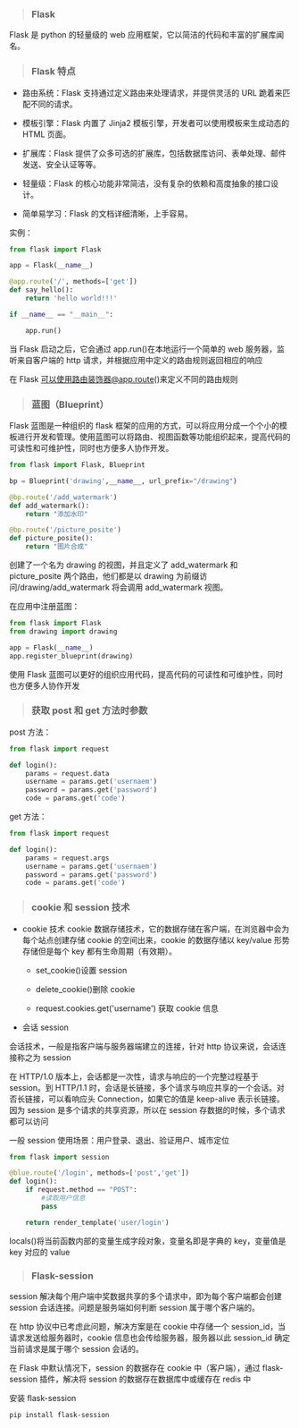> ### Flask

Flask 是 python 的轻量级的 web 应用框架，它以简洁的代码和丰富的扩展库闻名。

> ### Flask 特点

-   路由系统：Flask 支持通过定义路由来处理请求，并提供灵活的 URL 跪着来匹配不同的请求。

-   模板引擎：Flask 内置了 Jinja2 模板引擎，开发者可以使用模板来生成动态的 HTML 页面。

-   扩展库：Flask 提供了众多可选的扩展库，包括数据库访问、表单处理、邮件发送、安全认证等等。

-   轻量级：Flask 的核心功能非常简洁，没有复杂的依赖和高度抽象的接口设计。

-   简单易学习：Flask 的文档详细清晰，上手容易。

实例：

```python
from flask import Flask

app = Flask(__name__)

@app.route('/', methods=['get'])
def say_hello():
    return 'hello world!!!'

if __name__ == "__main__":

    app.run()
```

当 Flask 启动之后，它会通过 app.run()在本地运行一个简单的 web 服务器，监听来自客户端的 http 请求，并根据应用中定义的路由规则返回相应的响应

在 Flask 可以使用路由装饰器@app.route()来定义不同的路由规则

> ### 蓝图（Blueprint）

Flask 蓝图是一种组织的 flask 框架的应用的方式，可以将应用分成一个个小的模板进行开发和管理。使用蓝图可以将路由、视图函数等功能组织起来，提高代码的可读性和可维护性，同时也方便多人协作开发。

```python
from flask import Flask, Blueprint

bp = Blueprint('drawing',__name__, url_prefix="/drawing")

@bp.route('/add_watermark')
def add_watermark():
    return "添加水印"

@bp.route('/picture_posite')
def picture_posite():
    return "图片合成"
```

创建了一个名为 drawing 的视图，并且定义了 add_watermark 和 picture_posite 两个路由，他们都是以 drawing 为前缀访问/drawing/add_watermark 将会调用 add_watermark 视图。

在应用中注册蓝图：

```python
from flask import Flask
from drawing import drawing

app = Flask(__name__)
app.register_blueprint(drawing)
```

使用 Flask 蓝图可以更好的组织应用代码，提高代码的可读性和可维护性，同时也方便多人协作开发

> ### 获取 post 和 get 方法时参数

post 方法：

```py
from flask import request

def login():
    params = request.data
    username = params.get('usernaem')
    password = params.get('password')
    code = params.get('code')
```

get 方法：

```py
from flask import request

def login():
    params = request.args
    username = params.get('usernaem')
    password = params.get('password')
    code = params.get('code')
```

> ### cookie 和 session 技术

-   cookie 技术
    cookie 数据存储技术，它的数据存储在客户端，在浏览器中会为每个站点创建存储 cookie 的空间出来，cookie 的数据存储以 key/value 形势存储但是每个 key 都有生命周期（有效期）。

    -   set_cookie()设置 session

    -   delete_cookie()删除 cookie

    -   request.cookies.get('username') 获取 cookie 信息

-   会话 session

会话技术，一般是指客户端与服务器端建立的连接，针对 http 协议来说，会话连接称之为 session

在 HTTP/1.0 版本上，会话都是一次性，请求与响应的一个完整过程基于 session。到 HTTP/1.1 时，会话是长链接，多个请求与响应共享的一个会话。对否长链接，可以看响应头 Connection，如果它的值是 keep-alive 表示长链接。因为 session 是多个请求的共享资源，所以在 session 存数据的时候，多个请求都可以访问

一般 session 使用场景：用户登录、退出、验证用户、城市定位

```py
from flask import session

@blue.route('/login', methods=['post','get'])
def login():
    if request.method == "POST":
        #读取用户信息
        pass

    return render_template('user/login')
```

locals()将当前函数内部的变量生成字段对象，变量名即是字典的 key，变量值是 key 对应的 value

> ### Flask-session

session 解决每个用户端中奖数据共享的多个请求中，即为每个客户端都会创建 session 会话连接。问题是服务端如何判断 session 属于哪个客户端的。

在 http 协议中已考虑此问题，解决方案是在 cookie 中存储一个 session_id，当请求发送给服务器时，cookie 信息也会传给服务器，服务器以此 session_id 确定当前请求是属于哪个 session 会话的。

在 Flask 中默认情况下，session 的数据存在 cookie 中（客户端），通过 flask-session 插件，解决将 session 的数据存在数据库中或缓存在 redis 中

安装 flask-session

```
pip install flask-session
```
